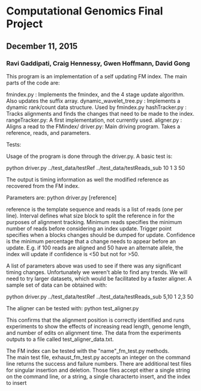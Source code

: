 # Computational Genomics Final Project
## December 11, 2015

### Ravi Gaddipati, Craig Hennessy, Gwen Hoffmann, David Gong

This program is an implementation of a self updating FM index.
The main parts of the code are:

fmindex.py : Implements the fmindex, and the 4 stage update algorithm. Also updates the suffix array.
dynamic_wavelet_tree.py : Implements a dynamic rank/count data structure. Used by fmindex.py
hashTracker.py : Tracks alignments and finds the changes that need to be made to the index.
rangeTracker.py: A first implementation, not currently used.
aligner.py : Aligns a read to the FMindex/
driver.py: Main driving program. Takes a reference, reads, and parameters.

Tests:



Usage of the program is done through the driver.py. A basic test is:

python driver.py ../test_data/testRef ../test_data/testReads_sub 10 1 3 50

The output is timing information as well the modified reference as recovered from the FM index.

Parameters are:
python driver.py [reference] <reads> <Interval> <MinReads> <TriggerPoint> <confidence>

reference is the template sequence and reads is a list of reads (one per line). Interval defines what size block to split the reference in for the purposes of alignment tracking. Minimum reads specifies the minimum number of reads before considering an index update. Trigger point specifies when a blocks changes should be dumped for update. Confidence is the minimum percentage that a change needs to appear before an update. E.g. if 100 reads are aligned and 50 have an alternate allele, the index will update if confidence is <50 but not for >50.

A list of parameters above was used to see if there was any significant timing changes. Unfortunately we weren't able to find any trends. We will need to try larger datasets, which would be facilitated by a faster aligner. A sample set of data can be obtained with:

python driver.py ../test_data/testRef ../test_data/testReads_sub 5,10 1 2,3 50


The aligner can be tested with: python test_aligner.py

This confirms that the alignment position is correctly identified and runs
experiments to show the effects of increasing read length, genome length, and
number of edits on alignment time. The data from the experiments outputs to 
a file called test_aligner_data.txt.  

The FM index can be tested with the "name"_fm_test.py methods.  
The main test file, exhaust_fm_test.py accepts an integer on the command line returns the success and failure numbers. There are additional test files for singular insertion and deletion. 
Those files accept either a single string on the command line, or a string, 
a single characterto insert, and the index to insert

